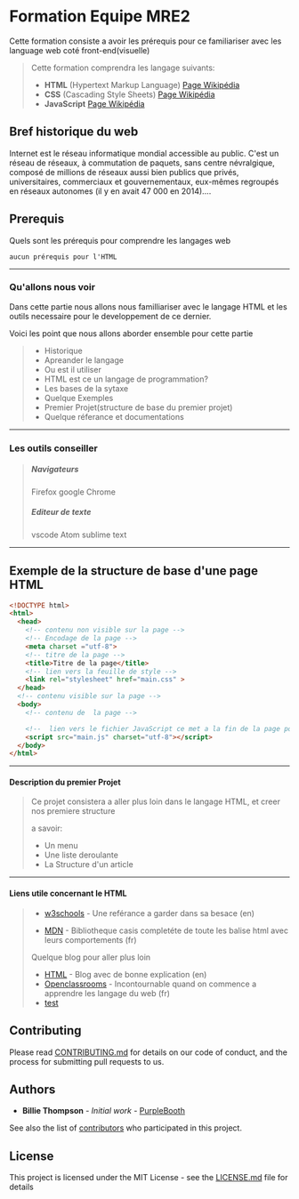 # Formation Equipe MRE2

Cette formation consiste a avoir les prérequis pour ce familiariser avec
les language web coté front-end(visuelle)

>Cette formation comprendra les langage suivants:
>- **HTML** (Hypertext Markup Language) [Page Wikipédia](https://fr.wikipedia.org/wiki/Hypertext_Markup_Language)
>- **CSS** (Cascading Style Sheets) [Page Wikipédia](https://fr.wikipedia.org/wiki/Feuilles_de_style_en_cascade)
>- **JavaScript**  [Page Wikipédia](https://fr.wikipedia.org/wiki/JavaScript)

## Bref historique du web

Internet est le réseau informatique mondial accessible au public. C'est un réseau de réseaux, à commutation de paquets, sans centre névralgique, composé de millions de réseaux aussi bien publics que privés, universitaires, commerciaux et gouvernementaux, eux-mêmes regroupés en réseaux autonomes (il y en avait 47 000 en 2014)....

## Prerequis

Quels sont les prérequis pour comprendre les langages web

```
aucun prérequis pour l'HTML

```
---
### Qu'allons nous voir

Dans cette partie nous allons nous familliariser avec le langage HTML et les outils necessaire pour le developpement de ce dernier.

Voici les point que nous allons aborder ensemble pour cette partie


>- Historique
>- Apreander le langage
>- Ou est il utiliser
>- HTML est ce un langage de programmation?
>- Les bases de la sytaxe
>- Quelque Exemples
>- Premier Projet(structure de base du premier projet)
>- Quelque réferance et documentations
---
### Les outils conseiller
>  ##### Navigateurs
>
>    Firefox
>    google Chrome
>
>  ##### Editeur de texte
>
>    vscode
>    Atom
>    sublime text

---
## Exemple de la structure de base d'une page HTML
```html
<!DOCTYPE html>
<html>
  <head>
    <!-- contenu non visible sur la page -->
    <!-- Encodage de la page -->
    <meta charset ="utf-8">
    <!-- titre de la page -->
    <title>Titre de la page</title>
    <!-- lien vers la feuille de style -->
    <link rel="stylesheet" href="main.css" >
  </head>
  <!-- contenu visible sur la page -->
  <body>
    <!-- contenu de  la page -->

    <!--  lien vers le fichier JavaScript ce met a la fin de la page pour eviter de bloquer de chargement de cette derniere et amoindrir les erreurs  -->
    <script src="main.js" charset="utf-8"></script>
  </body>
</html>
```

---
#### Description du premier Projet


>Ce projet consistera a aller plus loin dans le langage HTML, et creer nos premiere structure
>
>a savoir:
>
>  - Un menu
>  - Une liste deroulante
>  - La Structure d'un article
---

#### Liens utile concernant le HTML

>- [w3schools](https://www.w3schools.com/html/default.asp) - Une reférance a garder dans sa besace (en)
>
>- [MDN](https://developer.mozilla.org/fr/docs/Web/HTML) - Bibliotheque casis completéte de toute les balise html avec leurs comportements (fr)
>
>Quelque blog pour aller plus loin
>  - [HTML](https://html.com/) - Blog avec  de bonne explication (en)
>  - [Openclassrooms](https://openclassrooms.com/fr/courses/1603881-apprenez-a-creer-votre-site-web-avec-html5-et-css3) - Incontournable quand on commence a apprendre les langage du web (fr)
> - [test](./tutorial-starting.html)


## Contributing

Please read [CONTRIBUTING.md](https://gist.github.com/PurpleBooth/b24679402957c63ec426) for details on our code of conduct, and the process for submitting pull requests to us.

## Authors

* **Billie Thompson** - *Initial work* - [PurpleBooth](https://github.com/PurpleBooth)

See also the list of [contributors](https://github.com/your/project/contributors) who participated in this project.

## License

This project is licensed under the MIT License - see the [LICENSE.md](LICENSE.md) file for details
